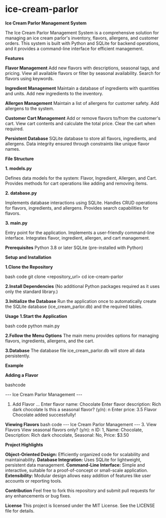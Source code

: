 # ice-cream-parlor

**Ice Cream Parlor Management System**

The Ice Cream Parlor Management System is a comprehensive solution for managing an ice cream parlor's inventory, flavors, allergens, and customer orders. This system is built with Python and SQLite for backend operations, and it provides a command-line interface for efficient management.

**Features**

**Flavor Management**
Add new flavors with descriptions, seasonal tags, and pricing.
View all available flavors or filter by seasonal availability.
Search for flavors using keywords.

**Ingredient Management**
Maintain a database of ingredients with quantities and units.
Add new ingredients to the inventory.

**Allergen Management**
Maintain a list of allergens for customer safety.
Add allergens to the system.

**Customer Cart Management**
Add or remove flavors to/from the customer's cart.
View cart contents and calculate the total price.
Clear the cart when required.

**Persistent Database**
SQLite database to store all flavors, ingredients, and allergens.
Data integrity ensured through constraints like unique flavor names.

**File Structure**

**1. models.py**
   
Defines data models for the system:
  Flavor, Ingredient, Allergen, and Cart.
Provides methods for cart operations like adding and removing items.

**2. database.py**

Implements database interactions using SQLite.
Handles CRUD operations for flavors, ingredients, and allergens.
Provides search capabilities for flavors.

**3. main.py**

Entry point for the application.
Implements a user-friendly command-line interface.
Integrates flavor, ingredient, allergen, and cart management.

**Prerequisites**
Python 3.8 or later
SQLite (pre-installed with Python)

**Setup and Installation**

**1.Clone the Repository**

bash code
        git clone <repository_url>
        cd ice-cream-parlor

**2.Install Dependencies**
(No additional Python packages required as it uses only the standard library.)

**3.Initialize the Database**
Run the application once to automatically create the SQLite database (ice_cream_parlor.db) and the required tables.

**Usage**
**1.Start the Application**

bash code
      python main.py

**2.Follow the Menu Options**
The main menu provides options for managing flavors, ingredients, allergens, and the cart.

**3.Database**
The database file ice_cream_parlor.db will store all data persistently.

**Example**

**Adding a Flavor**

bashcode

--- Ice Cream Parlor Management ---
1. Add Flavor
...
Enter flavor name: Chocolate
Enter flavor description: Rich dark chocolate
Is this a seasonal flavor? (y/n): n
Enter price: 3.5
Flavor Chocolate added successfully!

**Viewing Flavors**
bash code
---  Ice Cream Parlor Management ---
3. View Flavors
View seasonal flavors only? (y/n): n
ID: 1, Name: Chocolate, Description: Rich dark chocolate, Seasonal: No, Price: $3.50

****Project Highlights****

**Object-Oriented Design:** Efficiently organized code for scalability and maintainability.
**Database Integration:** Uses SQLite for lightweight, persistent data management.
**Command-Line Interface:** Simple and interactive, suitable for a proof-of-concept or small-scale application.
**Extensibility:** Modular design allows easy addition of features like user accounts or reporting tools.

**Contribution**
Feel free to fork this repository and submit pull requests for any enhancements or bug fixes.

**License**
This project is licensed under the MIT License. See the LICENSE file for details.

